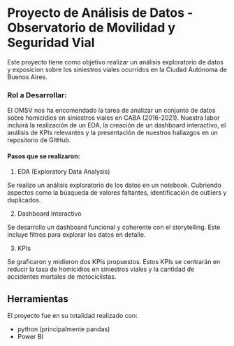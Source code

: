 # Proyecto de Análisis de Datos - Observatorio de Movilidad y Seguridad Vial

Este proyecto tiene como objetivo realizar un análisis exploratorio de datos y exposicion sobre los siniestros viales ocurridos en la Ciudad Autónoma de Buenos Aires.
### Rol a Desarrollar:

El OMSV nos ha encomendado la tarea de analizar un conjunto de datos sobre homicidios en siniestros viales en CABA (2016-2021). Nuestra labor incluirá la realización de un EDA, la creación de un dashboard interactivo, el análisis de KPIs relevantes y la presentación de nuestros hallazgos en un repositorio de GitHub.

#### Pasos que se realizaron: 

1. EDA (Exploratory Data Analysis)

Se realizo un análisis exploratorio de los datos en un notebook. Cubriendo aspectos como la búsqueda de valores faltantes, identificación de outliers y duplicados.

2. Dashboard Interactivo

Se desarrollo un dashboard funcional y coherente con el storytelling. Este incluye filtros para explorar los datos en detalle.

3. KPIs

Se graficaron y midieron dos KPIs propuestos. Estos KPIs se centrarán en reducir la tasa de homicidios en siniestros viales y la cantidad de accidentes mortales de motociclistas.


## Herramientas 

El proyecto fue en su totalidad realizado con:
* python (principalmente pandas)
* Power BI

